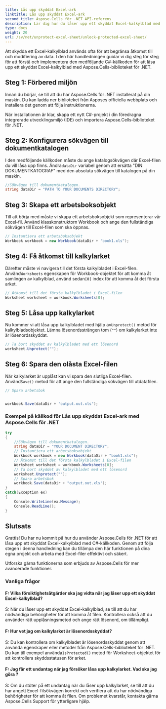 ```yaml
---
title: Lås upp skyddat Excel-ark
linktitle: Lås upp skyddat Excel-ark
second_title: Aspose.Cells för .NET API-referens
description: Lär dig hur du låser upp ett skyddat Excel-kalkylblad med Aspose.Cells för .NET. Steg för steg handledning i C#.
type: docs
weight: 20
url: /sv/net/unprotect-excel-sheet/unlock-protected-excel-sheet/
---
```

Att skydda ett Excel-kalkylblad används ofta för att begränsa åtkomst till och modifiering av data. I den här handledningen guidar vi dig steg för steg för att förstå och implementera den medföljande C#-källkoden för att låsa upp ett skyddat Excel-kalkylblad med Aspose.Cells-biblioteket för .NET.

## Steg 1: Förbered miljön

Innan du börjar, se till att du har Aspose.Cells för .NET installerat på din maskin. Du kan ladda ner biblioteket från Asposes officiella webbplats och installera det genom att följa instruktionerna.

När installationen är klar, skapa ett nytt C#-projekt i din föredragna integrerade utvecklingsmiljö (IDE) och importera Aspose.Cells-biblioteket för .NET.

## Steg 2: Konfigurera sökvägen till dokumentkatalogen

 I den medföljande källkoden måste du ange katalogsökvägen där Excel-filen du vill låsa upp finns. Ändra`dataDir` variabel genom att ersätta "DIN DOKUMENTKATOGRAF" med den absoluta sökvägen till katalogen på din maskin.

```csharp
//Sökvägen till dokumentkatalogen.
string dataDir = "PATH TO YOUR DOCUMENTS DIRECTORY";
```

## Steg 3: Skapa ett arbetsboksobjekt

Till att börja med måste vi skapa ett arbetsboksobjekt som representerar vår Excel-fil. Använd klasskonstruktorn Workbook och ange den fullständiga sökvägen till Excel-filen som ska öppnas.

```csharp
// Instantiera ett arbetsboksobjekt
Workbook workbook = new Workbook(dataDir + "book1.xls");
```

## Steg 4: Få åtkomst till kalkylarket

 Därefter måste vi navigera till det första kalkylbladet i Excel-filen. Använd`Worksheets` egenskapen för Workbook-objektet för att komma åt samlingen av kalkylblad, använd sedan`[0]` index för att komma åt det första arket.

```csharp
// Åtkomst till det första kalkylbladet i Excel-filen
Worksheet worksheet = workbook.Worksheets[0];
```

## Steg 5: Låsa upp kalkylarket

 Nu kommer vi att låsa upp kalkylbladet med hjälp av`Unprotect()` metod för kalkylbladsobjektet. Lämna lösenordssträngen tom (`""`) om kalkylarket inte är lösenordsskyddat.

```csharp
// Ta bort skyddet av kalkylbladet med ett lösenord
worksheet.Unprotect("");
```

## Steg 6: Spara den olåsta Excel-filen

När kalkylarket är upplåst kan vi spara den slutliga Excel-filen. Använd`Save()` metod för att ange den fullständiga sökvägen till utdatafilen.

```csharp
// Spara arbetsbok


workbook.Save(dataDir + "output.out.xls");
```

### Exempel på källkod för Lås upp skyddat Excel-ark med Aspose.Cells för .NET 
```csharp
try
{
    //Sökvägen till dokumentkatalogen.
    string dataDir = "YOUR DOCUMENT DIRECTORY";
    // Instantiera ett arbetsboksobjekt
    Workbook workbook = new Workbook(dataDir + "book1.xls");
    // Åtkomst till det första kalkylbladet i Excel-filen
    Worksheet worksheet = workbook.Worksheets[0];
    // Ta bort skyddet av kalkylbladet med ett lösenord
    worksheet.Unprotect("");
    // Spara arbetsbok
    workbook.Save(dataDir + "output.out.xls");
}
catch(Exception ex)
{
    Console.WriteLine(ex.Message);
    Console.ReadLine();
}
```

## Slutsats

Grattis! Du har nu kommit på hur du använder Aspose.Cells för .NET för att låsa upp ett skyddat Excel-kalkylblad med C#-källkoden. Genom att följa stegen i denna handledning kan du tillämpa den här funktionen på dina egna projekt och arbeta med Excel-filer effektivt och säkert.

Utforska gärna funktionerna som erbjuds av Aspose.Cells för mer avancerade funktioner.

### Vanliga frågor

#### F: Vilka försiktighetsåtgärder ska jag vidta när jag låser upp ett skyddat Excel-kalkylblad?

S: När du låser upp ett skyddat Excel-kalkylblad, se till att du har nödvändiga behörigheter för att komma åt filen. Kontrollera också att du använder rätt upplåsningsmetod och ange rätt lösenord, om tillämpligt.

#### F: Hur vet jag om kalkylarket är lösenordsskyddat?

 S: Du kan kontrollera om kalkylbladet är lösenordsskyddat genom att använda egenskaper eller metoder från Aspose.Cells-biblioteket för .NET. Du kan till exempel använda`IsProtected()` metod för Worksheet-objektet för att kontrollera skyddsstatusen för arket.

#### F: Jag får ett undantag när jag försöker låsa upp kalkylarket. Vad ska jag göra ?

S: Om du stöter på ett undantag när du låser upp kalkylarket, se till att du har angett Excel-filsökvägen korrekt och verifiera att du har nödvändiga behörigheter för att komma åt filen. Om problemet kvarstår, kontakta gärna Aspose.Cells Support för ytterligare hjälp.